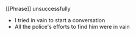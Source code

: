 [[Phrase]]
unsuccessfully

- I tried in vain to start a conversation
- All the police's efforts to find him were in vain